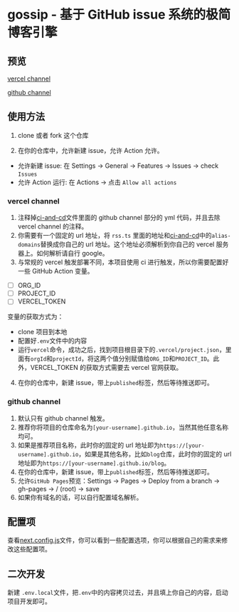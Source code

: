 # gossip - 基于 GitHub issue 系统的极简博客引擎

## 预览

[vercel channel](https://qianxi.me)

[github channel](https://qianxi0410.github.io/gossip)

## 使用方法

1. clone 或者 fork 这个仓库

2. 在你的仓库中，允许新建 issue，允许 Action 允许。

- 允许新建 issue: 在 Settings -> General -> Features -> Issues -> check `Issues`
- 允许 Action 运行: 在 Actions -> 点击 `Allow all actions`

### vercel channel

1. 注释掉[ci-and-cd](./.github/workflows/ci-and-cd.yml)文件里面的 github channel 部分的 yml 代码，并且去除 vercel channel 的注释。
2. 你需要有一个固定的 url 地址，将 `rss.ts` 里面的地址和[ci-and-cd](./.github/workflows/ci-and-cd.yml)中的`alias-domains`替换成你自己的 url 地址。这个地址必须解析到你自己的 vercel 服务器上。如何解析请自行 google。
3. 与常规的 vercel 触发部署不同，本项目使用 ci 进行触发，所以你需要配置好一些 GitHub Action 变量。

- [ ] ORG_ID
- [ ] PROJECT_ID
- [ ] VERCEL_TOKEN

变量的获取方式为：

- clone 项目到本地
- 配置好`.env`文件中的内容
- 运行`vercel`命令，成功之后，找到项目根目录下的`.vercel/project.json`，里面有`orgId`和`projectId`，将这两个值分别赋值给`ORG_ID`和`PROJECT_ID`。此外，VERCEL_TOKEN 的获取方式需要去 vercel 官网获取。

4. 在你的仓库中，新建 issue，带上`published`标签，然后等待推送即可。

### github channel

1. 默认只有 github channel 触发。
2. 推荐你将项目的仓库命名为`[your-username].github.io`，当然其他任意名称均可。
3. 如果是推荐项目名称，此时你的固定的 url 地址即为`https://[your-username].github.io`，如果是其他名称，比如`blog`仓库，此时你的固定的 url 地址即为`https://[your-username].github.io/blog`。
4. 在你的仓库中，新建 issue，带上`published`标签，然后等待推送即可。
5. 允许`GitHub Pages`预览：Settings -> Pages -> Deploy from a branch -> gh-pages -> / (root) -> save
6. 如果你有域名的话，可以自行配置域名解析。

## 配置项

查看[next.config.js](./next.config.js)文件，你可以看到一些配置选项，你可以根据自己的需求来修改这些配置项。

## 二次开发

新建 `.env.local`文件，把`.env`中的内容拷贝过去，并且填上你自己的内容，启动项目开发即可。

